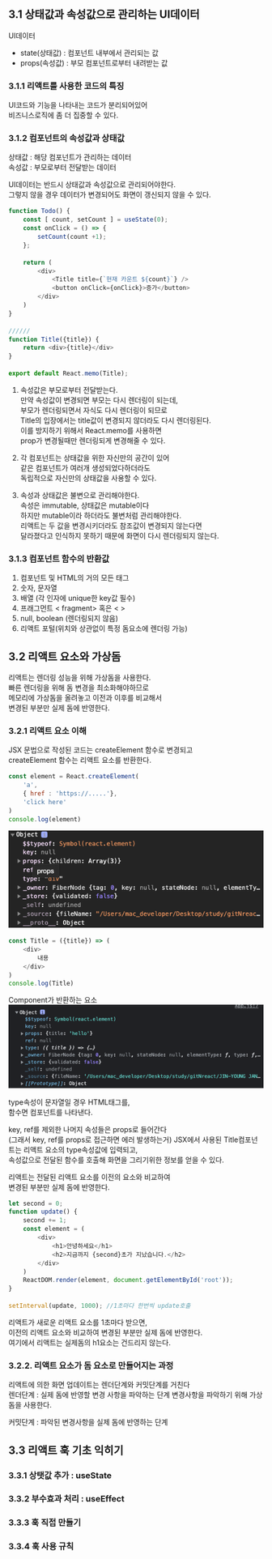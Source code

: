 ## 3.1 상태값과 속성값으로 관리하는 UI데이터

UI데이터  
- state(상태값) : 컴포넌트 내부에서 관리되는 값  
- props(속성값) : 부모 컴포넌트로부터 내려받는 값

### 3.1.1 리액트를 사용한 코드의 특징

UI코드와 기능을 나타내는 코드가 분리되어있어  
비즈니스로직에 좀 더 집중할 수 있다.

### 3.1.2 컴포넌트의 속성값과 상태값

상태값 : 해당 컴포넌트가 관리하는 데이터  
속성값 : 부모로부터 전달받는 데이터  

UI데이터는 반드시 상태값과 속성값으로 관리되어야한다.  
그렇지 않을 경우 데이터가 변경되어도 화면이 갱신되지 않을 수 있다.

```js
function Todo() {
    const [ count, setCount ] = useState(0);
    const onClick = () => {
        setCount(count +1);
    };

    return (
        <div>
            <Title title={`현재 카운트 ${count}`} />
            <button onClick={onClick}>증가</button>
        </div>
    )
}

//////
function Title({title}) {
    return <div>{title}</div>
}

export default React.memo(Title);

```

1. 속성값은 부모로부터 전달받는다.  
만약 속성값이 변경되면 부모는 다시 렌더링이 되는데,  
부모가 렌더링되면서 자식도 다시 렌더링이 되므로  
Title의 입장에서는 title값이 변경되지 않더라도 다시 렌더링된다.  
이를 방지하기 위해서 React.memo를 사용하면  
prop가 변경될때만 렌더링되게 변경해줄 수 있다.

2. 각 컴포넌트는 상태값을 위한 자신만의 공간이 있어  
같은 컴포넌트가 여러개 생성되었다하더라도  
독립적으로 자신만의 상태값을 사용할 수 있다.

3. 속성과 상태값은 불변으로 관리해야한다.  
    속성은 immutable, 상태값은 mutable이다  
    하지만 mutable이라 하더라도 불변처럼 관리해야한다.  
    리액트는 두 값을 변경시키더라도 참조값이 변경되지 않는다면  
    달라졌다고 인식하지 못하기 때문에 화면이 다시 렌더링되지 않는다.


### 3.1.3 컴포넌트 함수의 반환값

1. 컴포넌트 및 HTML의 거의 모든 태그
2. 숫자, 문자열
3. 배열 (각 인자에 unique한 key값 필수)
4. 프래그먼트 < fragment> 혹은 < >
5. null, boolean (렌더링되지 않음)
6. 리액트 포털(위치와 상관없이 특정 돔요소에 렌더링 가능)

## 3.2 리액트 요소와 가상돔

리액트는 렌더링 성능을 위해 가상돔을 사용한다.  
빠른 렌더링을 위해 돔 변경을 최소화해야하므로  
메모리에 가상돔을 올려놓고 이전과 이후를 비교해서  
변경된 부분만 실제 돔에 반영한다.  

### 3.2.1 리액트 요소 이해

JSX 문법으로 작성된 코드는 createElement 함수로 변경되고  
createElement 함수는 리액트 요소를 반환한다.  

```js
const element = React.createElement(
    'a',
    { href : 'https://.....'},
    'click here'
)
console.log(element)
```
![creatElement](./img/createElement.png)

```js
const Title = ({title}) => (
    <div>
        내용
    </div>
)
console.log(Title)
```
Component가 반환하는 요소
![component](./img/component.png)

type속성이 문자열일 경우 HTML태그를,  
함수면 컴포넌트를 나타낸다.

key, ref를 제외한 나머지 속성들은 props로 들어간다  
(그래서 key, ref를 props로 접근하면 에러 발생하는거)
JSX에서 사용된 Title컴포넌트는 리액트 요소의 type속성값에 입력되고,  
속성값으로 전달된 함수를 호출해 화면을 그리기위한 정보를 얻을 수 있다.

리액트는 전달된 리액트 요소를 이전의 요소와 비교하여  
변경된 부분만 실제 돔에 반영한다.  

```js
let second = 0;
function update() {
    second += 1;
    const element = (
        <div>
            <h1>안녕하세요</h1>
            <h2>지금까지 {second}초가 지났습니다.</h2>
        </div>
    )
    ReactDOM.render(element, document.getElementById('root'));
}

setInterval(update, 1000); //1초마다 한번씩 update호출
```
리액트가 새로운 리액트 요소를 1초마다 받으면,  
이전의 리액트 요소와 비교하여 변경된 부분만 실제 돔에 반영한다.  
여기에서 리액트는 실제돔의 h1요소는 건드리지 않는다.  

### 3.2.2. 리액트 요소가 돔 요소로 만들어지는 과정

리액트에 의한 화면 업데이트는 렌더단계와 커밋단계를 거친다  
렌더단계 : 
실제 돔에 반영할 변경 사항을 파악하는 단계
변경사항을 파악하기 위해 가상돔을 사용한다.  

커밋단계 : 파악된 변경사항을 실제 돔에 반영하는 단계


## 3.3 리액트 훅 기초 익히기

### 3.3.1 상탯값 추가 : useState

### 3.3.2 부수효과 처리 : useEffect

### 3.3.3 훅 직접 만들기

### 3.3.4 훅 사용 규칙

